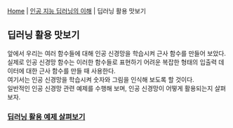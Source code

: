 [Home](./../../README.md) | [인공 지능 딥러닝의 이해](./../README.md) | 딥러닝 활용 맛보기

## 딥러닝 활용 맛보기
앞에서 우리는 여러 함수들에 대해 인공 신경망을 학습시켜 근사 함수를 만들어 보았다.  
실제로 인공 신경망 함수는 이러한 함수들로 표현하기 어려운 복잡한 형태의 입출력 데이터에 대한 근사 함수를 만들 때 사용한다.  
여기서는 인공 신경망을 학습시켜 숫자와 그림을 인식해 보도록 할 것이다.  
일반적인 인공 신경망 관련 예제를 수행해 보며, 인공 신경망이 어떻게 활용되는지 살펴보자.

### [딥러닝 활용 예제 살펴보기](./1_4_1/README.md)
